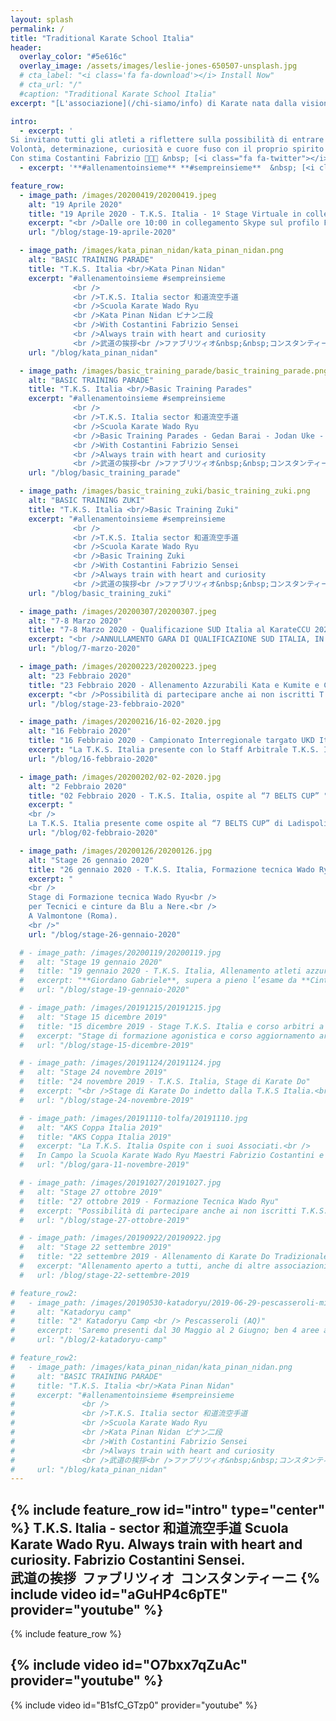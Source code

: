 ```yaml
---
layout: splash
permalink: /
title: "Traditional Karate School Italia"
header:
  overlay_color: "#5e616c"
  overlay_image: /assets/images/leslie-jones-650507-unsplash.jpg
  # cta_label: "<i class='fa fa-download'></i> Install Now"
  # cta_url: "/"
  #caption: "Traditional Karate School Italia"
excerpt: "[L'associazione](/chi-siamo/info) di Karate nata dalla visione del<br /> D.T. Maestro Costantini Fabrizio C. Nera 6° Dan."

intro:
  - excerpt: '
Si invitano tutti gli atleti a riflettere sulla possibilità di entrare a far parte del TEAM Azzurrabili T.K.S. Italia.<br />
Volontà, determinazione, curiosità e cuore fuso con il proprio spirito e quello di gruppo sono i fattori essenziali per affrontare tale percorso che sicuramente incrementerà di molto la vostra personale Maturitá Marziale, preziosa per il proseguo nel Do del Karate Tradizionale che durerá per tutta la vita.<br />
Con stima Costantini Fabrizio 🥋👊🥋 &nbsp; [<i class="fa fa-twitter"></i> @contatti](/chi-siamo/contatti/){: .btn .btn--twitter}'
  - excerpt: '**#allenamentoinsieme** **#sempreinsieme**  &nbsp; [<i class="fab fa-fw fa-youtube"></i> Seguiteci su Youtube](https://www.youtube.com/channel/UCElWKEjQUlFXGCnBfUmndug){: btn--youtube}'

feature_row:
  - image_path: /images/20200419/20200419.jpeg
    alt: "19 Aprile 2020"
    title: "19 Aprile 2020 - T.K.S. Italia - 1º Stage Virtuale in collegamento Skype"
    excerpt: "<br />Dalle ore 10:00 in collegamento Skype sul profilo FabrizioCostantiniSensei"
    url: "/blog/stage-19-aprile-2020"

  - image_path: /images/kata_pinan_nidan/kata_pinan_nidan.png
    alt: "BASIC TRAINING PARADE"
    title: "T.K.S. Italia <br/>Kata Pinan Nidan"
    excerpt: "#allenamentoinsieme #sempreinsieme
              <br />
              <br />T.K.S. Italia sector 和道流空手道
              <br />Scuola Karate Wado Ryu
              <br />Kata Pinan Nidan ピナン二段
              <br />With Costantini Fabrizio Sensei
              <br />Always train with heart and curiosity
              <br />武道の挨拶<br />ファブリツィオ&nbsp;&nbsp;コンスタンティーニ"
    url: "/blog/kata_pinan_nidan"

  - image_path: /images/basic_training_parade/basic_training_parade.png
    alt: "BASIC TRAINING PARADE"
    title: "T.K.S. Italia <br/>Basic Training Parades"
    excerpt: "#allenamentoinsieme #sempreinsieme
              <br />
              <br />T.K.S. Italia sector 和道流空手道
              <br />Scuola Karate Wado Ryu
              <br />Basic Training Parades - Gedan Barai - Jodan Uke - Soto Uke - Uchi Uke with Gyakuzuki attack.
              <br />With Costantini Fabrizio Sensei
              <br />Always train with heart and curiosity
              <br />武道の挨拶<br />ファブリツィオ&nbsp;&nbsp;コンスタンティーニ"
    url: "/blog/basic_training_parade"

  - image_path: /images/basic_training_zuki/basic_training_zuki.png
    alt: "BASIC TRAINING ZUKI"
    title: "T.K.S. Italia <br/>Basic Training Zuki"
    excerpt: "#allenamentoinsieme #sempreinsieme
              <br />
              <br />T.K.S. Italia sector 和道流空手道
              <br />Scuola Karate Wado Ryu
              <br />Basic Training Zuki
              <br />With Costantini Fabrizio Sensei
              <br />Always train with heart and curiosity
              <br />武道の挨拶<br />ファブリツィオ&nbsp;&nbsp;コンスタンティーニ"
    url: "/blog/basic_training_zuki"

  - image_path: /images/20200307/20200307.jpeg
    alt: "7-8 Marzo 2020"
    title: "7-8 Marzo 2020 - Qualificazione SUD Italia al KarateCCU 2020"
    excerpt: "<br />ANNULLAMENTO GARA DI QUALIFICAZIONE SUD ITALIA, IN PROGRAMMA AD AVELLINO IL 07-08/03/2020."
    url: "/blog/7-marzo-2020"

  - image_path: /images/20200223/20200223.jpeg
    alt: "23 Febbraio 2020"
    title: "23 Febbraio 2020 - Allenamento Azzurabili Kata e Kumite e Corso aggiornamento Arbitri."
    excerpt: "<br />Possibilità di partecipare anche ai non iscritti T.K.S. Italia e a tutti gli iscritti non Azzurabili."
    url: "/blog/stage-23-febbraio-2020"

  - image_path: /images/20200216/16-02-2020.jpg
    alt: "16 Febbraio 2020"
    title: "16 Febbraio 2020 - Campionato Interregionale targato UKD Italia e TKA Italia"
    excerpt: "La T.K.S. Italia presente con lo Staff Arbitrale T.K.S. Italia, il M°. Costantini Gianni ed il M°. Francesconi Luca"
    url: "/blog/16-febbraio-2020"

  - image_path: /images/20200202/02-02-2020.jpg
    alt: "2 Febbraio 2020"
    title: "02 Febbraio 2020 - T.K.S. Italia, ospite al “7 BELTS CUP” "
    excerpt: "
    <br />
    La T.K.S. Italia presente come ospite al “7 BELTS CUP” di Ladispoli Roma presso l’Istituto Comprensivo Corrado Melone"
    url: "/blog/02-febbraio-2020"

  - image_path: /images/20200126/20200126.jpg
    alt: "Stage 26 gennaio 2020"
    title: "26 gennaio 2020 - T.K.S. Italia, Formazione tecnica Wado Ryu"
    excerpt: "
    <br />
    Stage di Formazione tecnica Wado Ryu<br />
    per Tecnici e cinture da Blu a Nere.<br />
    A Valmontone (Roma).
    <br />"
    url: "/blog/stage-26-gennaio-2020"

  # - image_path: /images/20200119/20200119.jpg
  #   alt: "Stage 19 gennaio 2020"
  #   title: "19 gennaio 2020 - T.K.S. Italia, Allenamento atleti azzurabili e corso di aggiornamento arbitri"
  #   excerpt: "**Giordano Gabriele**, supera a pieno l’esame da **Cintura Nera 1^ Dan** della Commissione Tecnica T.K.S. Italia"
  #   url: "/blog/stage-19-gennaio-2020"

  # - image_path: /images/20191215/20191215.jpg
  #   alt: "Stage 15 dicembre 2019"
  #   title: "15 dicembre 2019 - Stage T.K.S. Italia e corso arbitri a Valmontone (Roma)"
  #   excerpt: "Stage di formazione agonistica e corso aggiornamento arbitri.<br /> Con i Docenti T.K.S.Italia Costantini Fabrizio, Bruni Luigi e Vittorini Eugenio."
  #   url: "/blog/stage-15-dicembre-2019"

  # - image_path: /images/20191124/20191124.jpg
  #   alt: "Stage 24 novembre 2019"
  #   title: "24 novembre 2019 - T.K.S. Italia, Stage di Karate Do"
  #   excerpt: "<br />Stage di Karate Do indetto dalla T.K.S Italia.<br /> <br />Con i nostri Docenti  Costantini Fabrizio, Bruni Luigi e Vittorini Eugenio."
  #   url: "/blog/stage-24-novembre-2019"

  # - image_path: /images/20191110-tolfa/20191110.jpg
  #   alt: "AKS Coppa Italia 2019"
  #   title: "AKS Coppa Italia 2019"
  #   excerpt: "La T.K.S. Italia Ospite con i suoi Associati.<br />
  #   In Campo la Scuola Karate Wado Ryu Maestri Fabrizio Costantini e Gianni Costantini, Scuola karate Wado Ryu M. Francesconi Luca e Martini Doriano, Funakoshi Karate Sora con il suo D.T. Bruni Luigi ed il M. Rocca Pietro."
  #   url: "/blog/gara-11-novembre-2019"

  # - image_path: /images/20191027/20191027.jpg
  #   alt: "Stage 27 ottobre 2019"
  #   title: "27 ottobre 2019 - Formazione Tecnica Wado Ryu"
  #   excerpt: "Possibilità di partecipare anche ai non iscritti T.K.S. Italia e a tutti gli iscritti non Azzurabili.<br /><br/>"
  #   url: "/blog/stage-27-ottobre-2019"

  # - image_path: /images/20190922/20190922.jpg
  #   alt: "Stage 22 settembre 2019"
  #   title: "22 settembre 2019 - Allenamento di Karate Do Tradizionale"
  #   excerpt: "Allenamento aperto a tutti, anche di altre associazioni sportive.<br />Lezione di Goshindo.<br />"
  #   url: /blog/stage-22-settembre-2019

# feature_row2:
#   - image_path: /images/20190530-katadoryu/2019-06-29-pescasseroli-mini.jpg
#     alt: "Katadoryu camp"
#     title: "2° Katadoryu Camp <br /> Pescasseroli (AQ)"
#     excerpt: 'Saremo presenti dal 30 Maggio al 2 Giugno; ben 4 aree all aperto, 3 aree tatami, più di 100 ore di lezione con ottimi docenti e tanti ragazzi a Pescasseroli (AQ)'
#     url: "/blog/2-katadoryu-camp"

# feature_row2:
#   - image_path: /images/kata_pinan_nidan/kata_pinan_nidan.png
#     alt: "BASIC TRAINING PARADE"
#     title: "T.K.S. Italia <br/>Kata Pinan Nidan"
#     excerpt: "#allenamentoinsieme #sempreinsieme
#               <br />
#               <br />T.K.S. Italia sector 和道流空手道
#               <br />Scuola Karate Wado Ryu
#               <br />Kata Pinan Nidan ピナン二段
#               <br />With Costantini Fabrizio Sensei
#               <br />Always train with heart and curiosity
#               <br />武道の挨拶<br />ファブリツィオ&nbsp;&nbsp;コンスタンティーニ"
#     url: "/blog/kata_pinan_nidan"
---
```


<!-- ### News
* [1° Campionato Nazionale WKAEDA: Classifica Società la T. K. S. Italia 3° classificata]({{ site.url }}{{ site.baseurl }}/blog/1-wkaeda-rimini){: .btn}
* [Saremo presenti il 26 Maggio 2019 Seminario di Karate Do e Wado Ryu a Morlupo (Roma) presso A.S.D. BUSHI]({{ site.url }}{{ site.baseurl }}/blog/iv-seminario-bushi){: .btn} -->


{% include feature_row id="intro" type="center" %}
T.K.S. Italia - sector 和道流空手道 Scuola Karate Wado Ryu. **Always train with heart and curiosity**. Fabrizio Costantini Sensei. <br/> 武道の挨拶&nbsp;&nbsp;ファブリツィオ&nbsp;&nbsp;コンスタンティーニ
{% include video id="aGuHP4c6pTE" provider="youtube" %}
---
<!-- {% include feature_row id="feature_row2" type="right" %}
{% include feature_row id="feature_row3" type="left" %}
{% include feature_row id="feature_row4" type="right" %} -->

{% include feature_row %}

{% include video id="O7bxx7qZuAc" provider="youtube" %}
---
{% include video id="B1sfC_GTzp0" provider="youtube" %}
